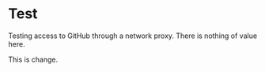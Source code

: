 # Test
Testing access to GitHub through a network proxy. There is nothing of value here.

This is  change.
